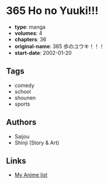 # 365 Ho no Yuuki!!!

-   **type**: manga
-   **volumes**: 4
-   **chapters**: 36
-   **original-name**: 365 歩のユウキ！！！
-   **start-date**: 2002-01-20

## Tags

-   comedy
-   school
-   shounen
-   sports

## Authors

-   Saijou
-   Shinji (Story & Art)

## Links

-   [My Anime list](https://myanimelist.net/manga/74017/365_Ho_no_Yuuki)

